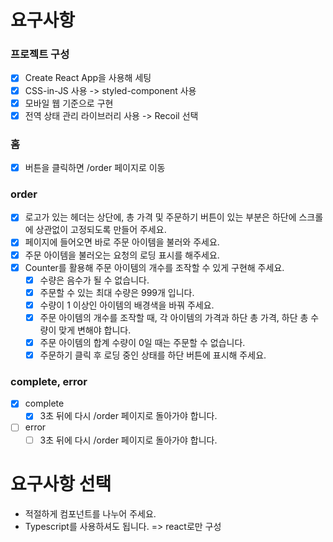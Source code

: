 # 요구사항

### 프로젝트 구성

- [x] Create React App을 사용해 세팅
- [x] CSS-in-JS 사용 -> styled-component 사용
- [x] 모바일 웹 기준으로 구현
- [x] 전역 상태 관리 라이브러리 사용 -> Recoil 선택

### 홈

- [x] 버튼을 클릭하면 /order 페이지로 이동

### order

- [x] 로고가 있는 헤더는 상단에, 총 가격 및 주문하기 버튼이 있는 부분은 하단에 스크롤에 상관없이 고정되도록 만들어 주세요.
- [x] 페이지에 들어오면 바로 주문 아이템을 불러와 주세요.
- [x] 주문 아이템을 불러오는 요청의 로딩 표시를 해주세요.
- [x] Counter를 활용해 주문 아이템의 개수를 조작할 수 있게 구현해 주세요.
  - [x] 수량은 음수가 될 수 없습니다.
  - [x] 주문할 수 있는 최대 수량은 999개 입니다.
  - [x] 수량이 1 이상인 아이템의 배경색을 바꿔 주세요.
  - [x] 주문 아이템의 개수를 조작할 때, 각 아이템의 가격과 하단 총 가격, 하단 총 수량이 맞게 변해야 합니다.
  - [x] 주문 아이템의 합계 수량이 0일 때는 주문할 수 없습니다.
  - [x] 주문하기 클릭 후 로딩 중인 상태를 하단 버튼에 표시해 주세요.

### complete, error

- [x] complete
  - [x] 3초 뒤에 다시 /order 페이지로 돌아가야 합니다.
- [ ] error
  - [ ] 3초 뒤에 다시 /order 페이지로 돌아가야 합니다.

# 요구사항 선택

- 적절하게 컴포넌트를 나누어 주세요.
- Typescript를 사용하셔도 됩니다. => react로만 구성
